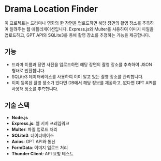 # Drama Location Finder

이 프로젝트는 드라마나 영화의 한 장면을 업로드하면 해당 장면의 촬영 장소를 추측하여 알려주는 웹 애플리케이션입니다. Express.js와 Multer를 사용하여 이미지 파일을 업로드하고, GPT API와 SQLite3를 통해 촬영 장소를 추정하는 기능을 제공합니다.

## 기능

- 드라마 이름과 장면 사진을 업로드하면 해당 장면의 촬영 장소를 추측하여 JSON 형태로 반환합니다.
- SQLite3 데이터베이스를 사용하여 이미 알고 있는 촬영 장소를 관리합니다.
- 이미 등록된 촬영 장소가 있다면 DB에서 해당 정보를 제공하고, 없다면 GPT API를 사용해 장소를 추측합니다.

## 기술 스택

- **Node.js**
- **Express.js**: 웹 서버 프레임워크
- **Multer**: 파일 업로드 처리
- **SQLite3**: 데이터베이스
- **Axios**: GPT API와 통신
- **FormData**: 이미지 업로드 처리
- **Thunder Client**: API 요청 테스트

